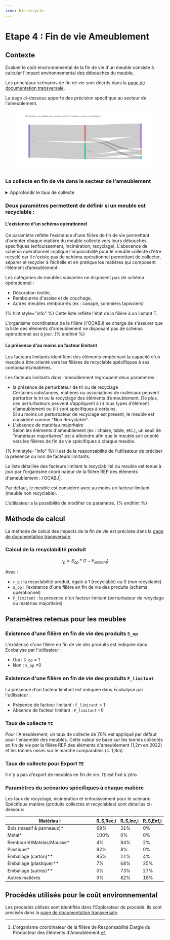 ```yaml
---
icon: bin-recycle
---
```


# Etape 4 : Fin de vie Ameublement

## Contexte &#x20;

Evaluer le coût environnemental de la fin de vie d'un meuble consiste à calculer l'impact environnemental des débouchés du meuble.

Les principaux scénarios de fin de vie sont décrits dans la [page de documentation transversale](https://fabrique-numerique.gitbook.io/ecobalyse/pages-en-cours-de-revue/fin-de-vie).

La page ci-dessous apporte des précision spécifique au secteur de l'ameublement.

<figure><img src="../../.gitbook/assets/newplot.png" alt=""><figcaption></figcaption></figure>

### La collecte en fin de vie dans le secteur de l'ameublement&#x20;

<details>

<summary>Approfondir le taux de collecte</summary>

Le taux de collecte de 70% correspond au ratio entre les tonnes collectées (1,2m) et celles mises sur le marché pour renouveler le parx existant (1,8m) :&#x20;

{% hint style="info" %}
Source :  scénario de fin de vie d'un meuble non recyclable / référentiel _Meubles Meublants (FCBA x ADEME)_
{% endhint %}

* 1,8 millions de tonnes de meubles mises sur le marché afin de renouveler le parc existant,
* 1,2 millions de tonnes collectées par la filière en fin de vie. &#x20;

_**Focus : Mises sur le marché**_

Les rapports annuels de la filière proposent des mises sur le marché annuelles incluant les meubles destinés à renouveller le parc existant (renouvellement) ainsi que les meubles destinés à de nouveaux usages/périmètres. Ces nouveaux usages sont triples : construction neuve, solde démographique en hausse, taux d'équipement en hausse).&#x20;

En 2022, 3 millions de tonnes ont été mises sur le marché (source : Filière des éléments d'ameublement _Données 2023_ Bilan annuel). Suite à des entretiens avec la filière, nous estimons que 40% (1,2 millions de tonnes) des mises sur le marché correspondent à des nouveaux usages.&#x20;

![](<../../.gitbook/assets/Mises sur le marché 2022.png>)

_**Focus : Tonnes collectées**_

En 2022, 1,2 millions de tonnes ont été collectées par la filière; que ce soit via des déchetteries gérées opérationnellement par la filière ou des déchetteries soutenues financièrement (source : Filière des éléments d'ameublement _Données 2023_ Bilan annuel).&#x20;

</details>

### Deux paramètres permettent de définir si un meuble est recyclable :&#x20;

#### **L'existence d'un schéma opérationnel**&#x20;

Ce paramètre reflète l'existence d'une filière de fin de vie permettant d'orienter chaque matière du meuble collecté vers leurs débouchés spécifiques (enfouissement, incinération, recyclage). L'abscence de schéma opérationnel implique l'impossibilité pour le meuble collecté d'être recyclé car il n'existe pas de schéma opérationnel permettant de collecter, séparer et recycler à l’échelle et en pratique les matières qui composent l’élément d’ameublement.&#x20;

Les catégories de meubles suivantes ne disposent pas de schéma opérationnel :&#x20;

* Décoration textile,
* Rembourrés d'assise et de couchage,
* Autres meubles rembourrés (ex : canapé, sommiers tapissiers)

{% hint style="info" %}
Cette liste reflète l'état de la filière à un instant T.&#x20;

L'organisme coordinateur de la filière (l'OCABJ) se charge de s'assurer que la liste des éléments d'ameublement ne disposant pas de schéma opérationnel est à jour.&#x20;
{% endhint %}

#### **La présence d'au moins un facteur limitant** &#x20;

Les facteurs limitants identifient des éléments empêchant la capacité d'un meuble à être orienté vers les filières de recyclable spécifiques à ses composants/matières.&#x20;

Les facteurs limitants dans l'ameublement regroupent deux paramètres :&#x20;

* la présence de perturbateur de tri ou de recyclage\
  Certaines substances, matières ou associations de matériaux peuvent perturber le tri ou le recyclage des éléments d’ameublement. De plus, ces perturbateurs peuvent s’appliquent à (i) tous  types d’élément d’ameublement ou (ii) sont spécifiques à certains.\
  Si au moins un perturbateur de recyclage est présent, le meuble est considéré comme "Non Recyclable".
* L'absence de matériau majoritaire\
  Selon les éléments d'ameublement (ex : chaise, table, etc.), un seuil de "matériaux majoritaires" est à atteindre afin que le meuble soit orienté vers les filières de fin de vie spécifiques à chaque meuble.

{% hint style="info" %}
Il est de la responsabilité de l'utilisateur de préciser la présence ou non de facteurs limitants.

La liste détaillée des facteurs limitant la recyclabilité du meuble est tenue à jour par l'organisme coordinateur de la filière REP des éléments d'ameublement : l'OCABJ[^1].&#x20;

Par défaut, le meuble est considéré avec au moins un facteur limitant (meuble non recyclable).

L'utilisateur a la possibilité de modifier ce paramètre.
{% endhint %}

## Méthode de calcul

La méthode de calcul des impacts de la fin de vie est précisée dans la [page de documentation transversale](https://fabrique-numerique.gitbook.io/ecobalyse/pages-en-cours-de-revue/fin-de-vie).

### Calcul de la recyclabilité produit

$$
r_p=S_{op}*(1-F_{limitant})
$$

Avec :

* `r_p` : la recyclabilité produit, égale à 1 (recyclable) ou 0 (non recyclable)
* `S_op` : l'existence d'une filière en fin de vie des produits (schéma opérationnel)
* `F_limitant` : la présence d'un facteur limitant (perturbateur de recyclage ou matériau majoritaire)&#x20;

## Paramètres retenus pour les meubles&#x20;

### Existence d'une filière en fin de vie des produits `S_op`&#x20;

L'existence d'une filière en fin de vie des produits est indiquée dans Ecobalyse par l'utilisateur :&#x20;

* Oui : `S_op` = 1
* Non : `S_op` =0

### Existence d'une filière en fin de vie des produits `F_limitant`

La présence d'un facteur limitant est indiquée dans Ecobalyse par l'utilisateur :&#x20;

* Présence de facteur limitant : `F_limitant` = 1
* Absence de facteur limitant : `F_limitant` =0

### Taux de collecte `TC`

Pour l'Ameublement, un taux de collecte de 70% est appliqué par défaut pour l'ensemble des meubles. Cette valeur se base sur les tonnes collectés en fin de vie par la filière REP des éléments d'ameublement (1,2m en 2022) et les tonnes mises sur le marché comparables (c. 1,8m).&#x20;

### Taux de collecte pour Export `TE`

Il n'y a pas d'export de meubles en fin de vie. `TE` est fixé à zéro.&#x20;

### Paramètres du scénarios spécifiques à chaque matière

Les taux de recyclage, incinération et enfouissement pour le scénario Spécifique matière (produits collectés et recyclables) sont détaillés ci-dessous:

<table><thead><tr><th width="267">Matériau i</th><th>R_S,Rec,i</th><th>R_S,Inc,i</th><th>R_S,Enf,i</th></tr></thead><tbody><tr><td>Bois (massif &#x26; panneaux)*</td><td>69%</td><td>31%</td><td>0%</td></tr><tr><td>Métal*</td><td>100%</td><td>0%</td><td>0%</td></tr><tr><td>Rembourré/Matelas/Mousse*</td><td>4%</td><td>94%</td><td>2%</td></tr><tr><td>Plastique*</td><td>92%</td><td>8%</td><td>0%</td></tr><tr><td>Emballage (carton)**</td><td>85%</td><td>11%</td><td>4%</td></tr><tr><td>Emballage (plastique)**</td><td>7%</td><td>68%</td><td>25%</td></tr><tr><td>Emballage (autres)**</td><td>0%</td><td>73%</td><td>27%</td></tr><tr><td>Autres matières</td><td>0%</td><td>82%</td><td>18%</td></tr></tbody></table>

## Procédés utilisés pour le coût environnemental

Les procédés utilisés sont identifiés dans l'Explorateur de procédé. Ils sont précisés dans la [page de documentation transversale](https://fabrique-numerique.gitbook.io/ecobalyse/pages-en-cours-de-revue/fin-de-vie).

[^1]: &#x20;L'organisme coordinateur de la filière de Responsabilité Elargie du Producteur des Eléments d'Ameublement.
